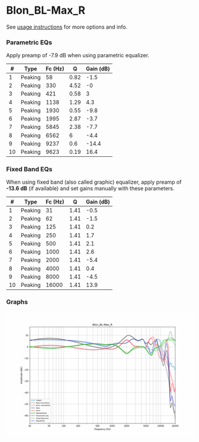 # Blon_BL-Max_R
See [usage instructions](https://github.com/jaakkopasanen/AutoEq#usage) for more options and info.

### Parametric EQs
Apply preamp of -7.9 dB when using parametric equalizer.

|   # | Type    |   Fc (Hz) |    Q |   Gain (dB) |
|-----|---------|-----------|------|-------------|
|   1 | Peaking |        58 | 0.82 |        -1.5 |
|   2 | Peaking |       330 | 4.52 |        -0   |
|   3 | Peaking |       421 | 0.58 |         3   |
|   4 | Peaking |      1138 | 1.29 |         4.3 |
|   5 | Peaking |      1930 | 0.55 |        -9.8 |
|   6 | Peaking |      1995 | 2.87 |        -3.7 |
|   7 | Peaking |      5845 | 2.38 |        -7.7 |
|   8 | Peaking |      6562 | 6    |        -4.4 |
|   9 | Peaking |      9237 | 0.6  |       -14.4 |
|  10 | Peaking |      9623 | 0.19 |        16.4 |

### Fixed Band EQs
When using fixed band (also called graphic) equalizer, apply preamp of **-13.6 dB** (if available) and set gains manually with these parameters.

|   # | Type    |   Fc (Hz) |    Q |   Gain (dB) |
|-----|---------|-----------|------|-------------|
|   1 | Peaking |        31 | 1.41 |        -0.5 |
|   2 | Peaking |        62 | 1.41 |        -1.5 |
|   3 | Peaking |       125 | 1.41 |         0.2 |
|   4 | Peaking |       250 | 1.41 |         1.7 |
|   5 | Peaking |       500 | 1.41 |         2.1 |
|   6 | Peaking |      1000 | 1.41 |         2.6 |
|   7 | Peaking |      2000 | 1.41 |        -5.4 |
|   8 | Peaking |      4000 | 1.41 |         0.4 |
|   9 | Peaking |      8000 | 1.41 |        -4.5 |
|  10 | Peaking |     16000 | 1.41 |        13.9 |

### Graphs
![](./Blon_BL-Max_R.png)
